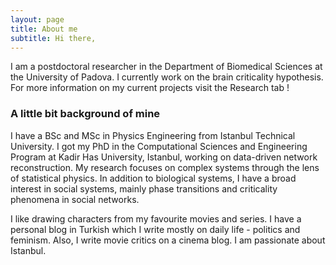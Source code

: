 ```yaml
---
layout: page
title: About me
subtitle: Hi there,
---
```


I am a postdoctoral researcher in the Department of Biomedical Sciences at the University of Padova. I currently work on the brain criticality hypothesis. For more information on my current projects visit the Research tab !  

### A little bit background of mine 

I have a BSc and MSc in Physics Engineering from Istanbul Technical University. I got my PhD in the Computational Sciences and Engineering Program at Kadir Has University, Istanbul, working on data-driven network reconstruction. My research focuses on complex systems through the lens of statistical physics. In addition to biological systems, I have a broad interest in social systems, mainly phase transitions and criticality phenomena in social networks.

I like drawing characters from my favourite movies and series. I have a personal blog in Turkish which I write mostly on daily life - politics and feminism. Also, I write movie critics on a cinema blog. I am passionate about Istanbul. 

